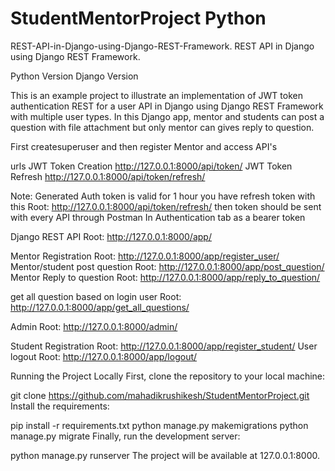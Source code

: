 # StudentMentorProject Python
REST-API-in-Django-using-Django-REST-Framework.
REST API in Django using Django REST Framework.

Python Version Django Version

This is an example project to illustrate an implementation of JWT token authentication REST for a user API in Django using Django REST Framework with multiple user types. In this Django app, mentor and students can post a question with file attachment but only mentor can gives reply to question.

First createsuperuser and then register Mentor and access API's

urls
JWT Token Creation  http://127.0.0.1:8000/api/token/
JWT Token Refresh  http://127.0.0.1:8000/api/token/refresh/

Note:
Generated Auth token is valid for 1 hour you have refresh token with this Root: http://127.0.0.1:8000/api/token/refresh/
then token should be sent with every API through Postman In Authentication tab as a bearer token 

Django REST API Root: http://127.0.0.1:8000/app/

Mentor Registration  Root: http://127.0.0.1:8000/app/register_user/
Mentor/student post question   Root: http://127.0.0.1:8000/app/post_question/
Mentor Reply to question  Root: http://127.0.0.1:8000/app/reply_to_question/

get all question based on login user  Root: http://127.0.0.1:8000/app/get_all_questions/

Admin Root: http://127.0.0.1:8000/admin/

Student Registration  Root: http://127.0.0.1:8000/app/register_student/
User logout  Root: http://127.0.0.1:8000/app/logout/

Running the Project Locally
First, clone the repository to your local machine:

git clone https://github.com/mahadikrushikesh/StudentMentorProject.git
Install the requirements:

pip install -r requirements.txt
python manage.py makemigrations
python manage.py migrate
Finally, run the development server:

python manage.py runserver
The project will be available at 127.0.0.1:8000.
